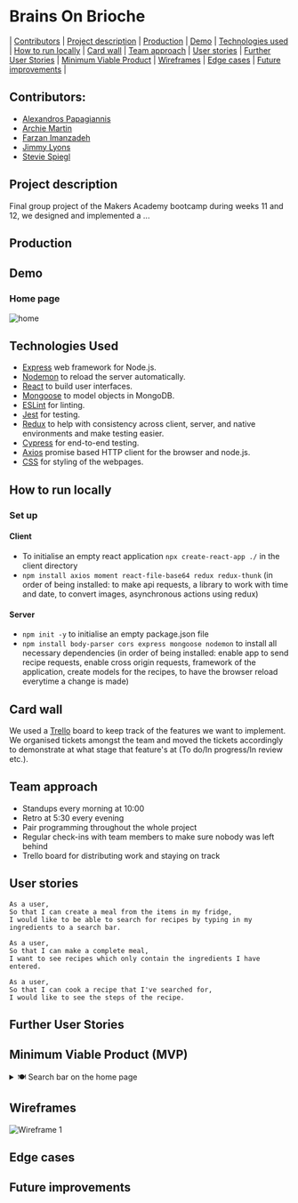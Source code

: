 # Brains On Brioche

| [Contributors](#contributors) | [Project description](#project-description) | [Production](#production) | [Demo](#demo) | [Technologies used](#technologies-used) | [How to run locally](#how-to-run-locally) | [Card wall](#card-wall) | [Team approach](#team-approach) | [User stories](#user-stories) | [Further User Stories](#further-user-stories) | [Minimum Viable Product](#minimum-viable-product-mvp) | [Wireframes](#wireframes) | [Edge cases](#edge-cases) | [Future improvements](#future-improvements) |

## Contributors:
- [Alexandros Papagiannis](https://github.com/Alexandros91)
- [Archie Martin](https://github.com/archiemartini)
- [Farzan Imanzadeh](https://github.com/Farzan-I)
- [Jimmy Lyons](https://github.com/jimmy-lyons)
- [Stevie Spiegl](https://github.com/S-Spiegl)

## Project description
Final group project of the Makers Academy bootcamp during weeks 11 and 12, we designed and implemented a ...

## Production

## Demo
### Home page
![home](public/images/_____.png)

## Technologies Used
- [Express](https://expressjs.com/) web framework for Node.js.
- [Nodemon](https://nodemon.io/) to reload the server automatically.
- [React](https://reactjs.org/) to build user interfaces.
- [Mongoose](https://mongoosejs.com) to model objects in MongoDB.
- [ESLint](https://eslint.org) for linting.
- [Jest](https://jestjs.io/) for testing.
- [Redux](https://redux.js.org/) to help with consistency across client, server, and native environments and make testing easier.
- [Cypress](https://www.cypress.io/) for end-to-end testing.
- [Axios](https://axios-http.com/) promise based HTTP client for the browser and node.js.
- [CSS](https://www.w3.org/Style/CSS/Overview.en.html) for styling of the webpages.

## How to run locally

### Set up
#### Client
* To initialise an empty react application `npx create-react-app ./` in the client directory
* `npm install axios moment react-file-base64 redux redux-thunk` (in order of being installed: to make api requests, a library to work with time and date, to convert images, asynchronous actions using redux)

#### Server
* `npm init -y` to initialise an empty package.json file
* `npm install body-parser cors express mongoose nodemon` to install all necessary dependencies (in order of being installed: enable app to send recipe requests, enable cross origin requests, framework of the application, create models for the recipes, to have the browser reload everytime a change is made)

## Card wall
We used a [Trello](https://trello.com/b/b9m4qtRa/brainsonbrioche) board to keep track of the features we want to implement. We organised tickets amongst the team and moved the tickets accordingly to demonstrate at what stage that feature's at (To do/In progress/In review etc.).

## Team approach
* Standups every morning at 10:00
* Retro at 5:30 every evening
* Pair programming throughout the whole project
* Regular check-ins with team members to make sure nobody was left behind
* Trello board for distributing work and staying on track

## User stories
```
As a user,
So that I can create a meal from the items in my fridge,
I would like to be able to search for recipes by typing in my ingredients to a search bar.
```
```
As a user, 
So that I can make a complete meal, 
I want to see recipes which only contain the ingredients I have entered.
```
```
As a user,
So that I can cook a recipe that I've searched for,
I would like to see the steps of the recipe.
```

## Further User Stories

## Minimum Viable Product (MVP)
<details>
<summary> 🍽 Search bar on the home page </summary>

* User can type an ingredient and get a maximum of 5 recipes given back
* 
</details>

## Wireframes
![Wireframe 1](public/images/_____.png)

## Edge cases

## Future improvements

